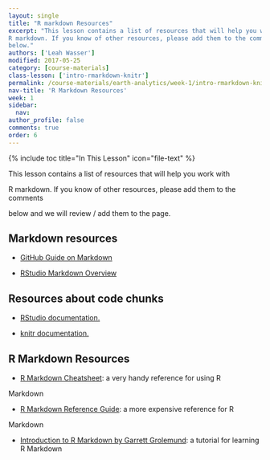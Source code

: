 ```yaml
---
layout: single
title: "R markdown Resources"
excerpt: "This lesson contains a list of resources that will help you work with
R markdown. If you know of other resources, please add them to the comments
below."
authors: ['Leah Wasser']
modified: 2017-05-25
category: [course-materials]
class-lesson: ['intro-rmarkdown-knitr']
permalink: /course-materials/earth-analytics/week-1/intro-rmarkdown-knitr6/
nav-title: 'R Markdown Resources'
week: 1
sidebar:
  nav:
author_profile: false
comments: true
order: 6
---
```




{% include toc title="In This Lesson" icon="file-text" %}



This lesson contains a list of resources that will help you work with

R markdown. If you know of other resources, please add them to the comments

below and we will review / add them to the page.



<div class="notice--info" markdown="1">



## Markdown resources



* <a href="https://guides.github.com/features/mastering-markdown/" target="_blank">GitHub Guide on Markdown</a>

* <a href="http://rmarkdown.rstudio.com/authoring_basics.html" target="_blank"> RStudio Markdown Overview</a>





## Resources about code chunks



* <a href="http://rmarkdown.rstudio.com/authoring_rcodechunks.html" target="_blank"> RStudio documentation.</a>

* <a href="http://yihui.name/knitr/demo/output/" target="_blank"> knitr documentation.</a>





## R Markdown Resources



* <a href="http://www.rstudio.com/wp-content/uploads/2016/03/rmarkdown-cheatsheet-2.0.pdf" target="_blank"> R Markdown Cheatsheet</a>: a very handy reference for using R

Markdown

* <a href="http://www.rstudio.com/wp-content/uploads/2015/03/rmarkdown-reference.pdf" target="_blank"> R Markdown Reference Guide</a>: a more expensive reference for R

Markdown

* <a href="http://rmarkdown.rstudio.com/articles_intro.html" target="_blank"> Introduction to R Markdown by Garrett Grolemund</a>: a tutorial for learning R Markdown



</div>

